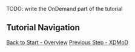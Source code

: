 TODO: write the OnDemand part of the tutorial

## Tutorial Navigation
[Back to Start - Overview](../README.md)
[Previous Step - XDMoD](../xdmod/README.md)
